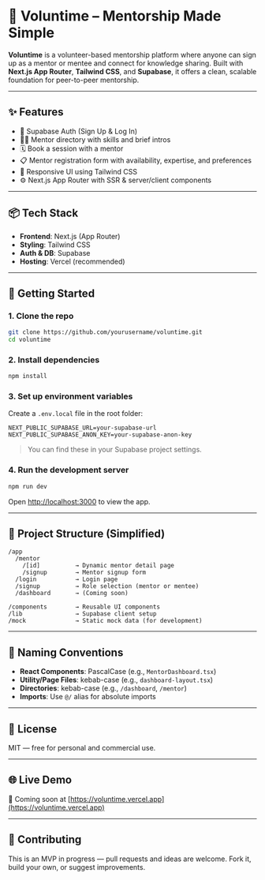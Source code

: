 # 🌱 Voluntime – Mentorship Made Simple

**Voluntime** is a volunteer-based mentorship platform where anyone can sign up as a mentor or mentee and connect for knowledge sharing. Built with **Next.js App Router**, **Tailwind CSS**, and **Supabase**, it offers a clean, scalable foundation for peer-to-peer mentorship.

---

## ✨ Features

- 🔐 Supabase Auth (Sign Up & Log In)
- 🧑‍🏫 Mentor directory with skills and brief intros
- 🗓 Book a session with a mentor
- 📋 Mentor registration form with availability, expertise, and preferences
- 🎨 Responsive UI using Tailwind CSS
- ⚙️ Next.js App Router with SSR & server/client components

---

## 📦 Tech Stack

- **Frontend**: Next.js (App Router)
- **Styling**: Tailwind CSS
- **Auth & DB**: Supabase
- **Hosting**: Vercel (recommended)

---

## 🚀 Getting Started

### 1. Clone the repo
```bash
git clone https://github.com/yourusername/voluntime.git
cd voluntime
```

### 2. Install dependencies
```bash
npm install
```

### 3. Set up environment variables

Create a `.env.local` file in the root folder:

```env
NEXT_PUBLIC_SUPABASE_URL=your-supabase-url
NEXT_PUBLIC_SUPABASE_ANON_KEY=your-supabase-anon-key
```

> You can find these in your Supabase project settings.

### 4. Run the development server
```bash
npm run dev
```

Open [http://localhost:3000](http://localhost:3000) to view the app.

---

## 🧾 Project Structure (Simplified)

```
/app
  /mentor
    /[id]          → Dynamic mentor detail page
    /signup        → Mentor signup form
  /login           → Login page
  /signup          → Role selection (mentor or mentee)
  /dashboard       → (Coming soon)

/components        → Reusable UI components
/lib               → Supabase client setup
/mock              → Static mock data (for development)
```

---

## 📝 Naming Conventions

- **React Components**: PascalCase (e.g., `MentorDashboard.tsx`)
- **Utility/Page Files**: kebab-case (e.g., `dashboard-layout.tsx`)
- **Directories**: kebab-case (e.g., `/dashboard`, `/mentor`)
- **Imports**: Use `@/` alias for absolute imports

---

## 📄 License

MIT — free for personal and commercial use.

---

## 🌐 Live Demo

🚧 Coming soon at [https://voluntime.vercel.app](https://voluntime.vercel.app)

---

## 🤝 Contributing

This is an MVP in progress — pull requests and ideas are welcome. Fork it, build your own, or suggest improvements.